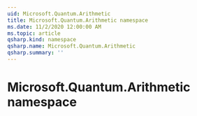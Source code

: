 ```yaml
---
uid: Microsoft.Quantum.Arithmetic
title: Microsoft.Quantum.Arithmetic namespace
ms.date: 11/2/2020 12:00:00 AM
ms.topic: article
qsharp.kind: namespace
qsharp.name: Microsoft.Quantum.Arithmetic
qsharp.summary: ''
---
```


# Microsoft.Quantum.Arithmetic namespace



